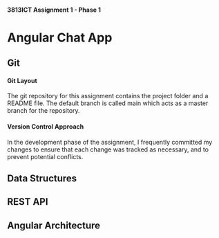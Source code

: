 #### 3813ICT Assignment 1 - Phase 1
# Angular Chat App

## Git
#### Git Layout
The git repository for this assignment contains the project folder and a README file. The default branch is called main which acts as a master branch for the repository.

#### Version Control Approach
In the development phase of the assignment, I frequently committed my changes to ensure that each change was tracked as necessary, and to prevent potential  conflicts.


## Data Structures  


## REST API


## Angular Architecture

